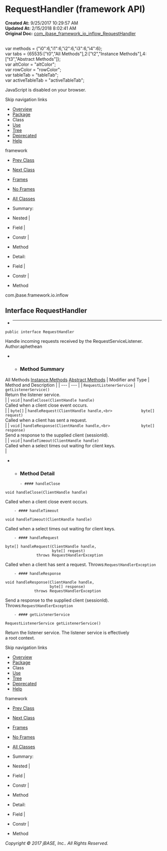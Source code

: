 # RequestHandler (framework   API)

**Created At:** 9/25/2017 10:29:57 AM  
**Updated At:** 2/15/2018 8:02:41 AM  
**Original Doc:** [com_jbase_framework_io_inflow_RequestHandler](https://docs.jbase.com/39226-inflow/com_jbase_framework_io_inflow_RequestHandler)  

<!--<br>    try {<br>        if (location.href.indexOf('is-external=true') == -1) {<br>            parent.document.title="RequestHandler (framework   API)";<br>        }<br>    }<br>    catch(err) {<br>    }<br>//--><br>var methods = {"i0":6,"i1":6,"i2":6,"i3":6,"i4":6};<br>var tabs = {65535:["t0","All Methods"],2:["t2","Instance Methods"],4:["t3","Abstract Methods"]};<br>var altColor = "altColor";<br>var rowColor = "rowColor";<br>var tableTab = "tableTab";<br>var activeTableTab = "activeTableTab";
JavaScript is disabled on your browser.

Skip navigation links

- [Overview](../../../../../overview-summary.html)
- [Package](./../com.jbase.framework.io.inflow-%28framework---api%29)
- Class
- [Use](./../class-use/uses-of-interface-com.jbase.framework.io.inflow.requesthandler-%28framework---api%29)
- [Tree](./../com.jbase.framework.io.inflow-class-hierarchy-%28framework---api%29)
- [Deprecated](../../../../../deprecated-list.html)
- [Help](../../../../../help-doc.html)


framework <br>

- [Prev Class](./../pendingchange-%28framework---api%29 "class in com.jbase.framework.io.inflow")
- [Next Class](./../requesthandlerexception-%28framework---api%29 "class in com.jbase.framework.io.inflow")


- [Frames](./.)
- [No Frames](./.)


- [All Classes](../../../../../allclasses-noframe.html)


<!--<br>  allClassesLink = document.getElementById("allclasses\_navbar\_top");<br>  if(window==top) {<br>    allClassesLink.style.display = "block";<br>  }<br>  else {<br>    allClassesLink.style.display = "none";<br>  }<br>  //-->

- Summary:
- Nested |
- Field |
- Constr |
- Method


- Detail:
- Field |
- Constr |
- Method

com.jbase.framework.io.inflow

## Interface RequestHandler

- * * *


```
public interface RequestHandler
```

Handle incoming requests received by the RequestServiceListener.
Author:aphethean

- - ### Method Summary


All Methods [Instance Methods](javascript:show%282%29;) [Abstract Methods](javascript:show%284%29;) | Modifier and Type | Method and Description |
| --- | --- |
| `RequestListenerService` | `getListenerService()`<br>Return the listener service.<br> |
| `void` | `handleClose(ClientHandle handle)`<br>Called when a client close event occurs.<br> |
| `byte[]` | `handleRequest(ClientHandle handle,<br>             byte[] request)`<br>Called when a client has sent a request.<br> |
| `void` | `handleResponse(ClientHandle handle,<br>              byte[] response)`<br>Send a response to the supplied client (sessionId).<br> |
| `void` | `handleTimeout(ClientHandle handle)`<br>Called when a select times out waiting for client keys.<br> |

- - ### Method Detail

        - #### handleClose

```
void handleClose(ClientHandle handle)
```

Called when a client close event occurs.


        - #### handleTimeout

```
void handleTimeout(ClientHandle handle)
```

Called when a select times out waiting for client keys.


        - #### handleRequest

```
byte[] handleRequest(ClientHandle handle,
                     byte[] request)
              throws RequestHandlerException
```

Called when a client has sent a request.
Throws:`RequestHandlerException`


        - #### handleResponse

```
void handleResponse(ClientHandle handle,
                    byte[] response)
             throws RequestHandlerException
```

Send a response to the supplied client (sessionId).
Throws:`RequestHandlerException`


        - #### getListenerService

```
RequestListenerService getListenerService()
```

Return the listener service.  The listener service is effectively<br> a root context.

Skip navigation links

- [Overview](../../../../../overview-summary.html)
- [Package](./../com.jbase.framework.io.inflow-%28framework---api%29)
- Class
- [Use](./../class-use/uses-of-interface-com.jbase.framework.io.inflow.requesthandler-%28framework---api%29)
- [Tree](./../com.jbase.framework.io.inflow-class-hierarchy-%28framework---api%29)
- [Deprecated](../../../../../deprecated-list.html)
- [Help](../../../../../help-doc.html)


framework <br>

- [Prev Class](./../pendingchange-%28framework---api%29 "class in com.jbase.framework.io.inflow")
- [Next Class](./../requesthandlerexception-%28framework---api%29 "class in com.jbase.framework.io.inflow")


- [Frames](./.)
- [No Frames](./.)


- [All Classes](../../../../../allclasses-noframe.html)


<!--<br>  allClassesLink = document.getElementById("allclasses\_navbar\_bottom");<br>  if(window==top) {<br>    allClassesLink.style.display = "block";<br>  }<br>  else {<br>    allClassesLink.style.display = "none";<br>  }<br>  //-->

- Summary:
- Nested |
- Field |
- Constr |
- Method


- Detail:
- Field |
- Constr |
- Method

*Copyright © 2017 jBASE, Inc.. All Rights Reserved.*
